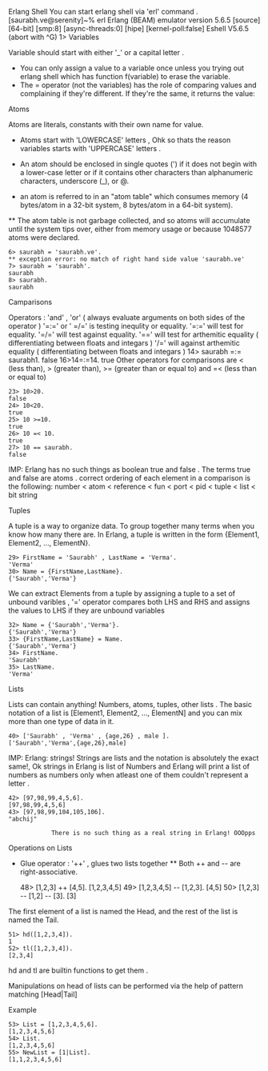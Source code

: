 Erlang Shell 
You can start erlang shell via 'erl' command . 
[saurabh.ve@serenity]~% erl
Erlang (BEAM) emulator version 5.6.5 [source] [64-bit] [smp:8] [async-threads:0] [hipe] [kernel-poll:false]
Eshell V5.6.5  (abort with ^G)
1> 
Variables  

Variable should start with either '_' or a capital letter . 
* You can only assign a value to a variable once unless you trying out erlang shell which has function f(variable) to erase the variable. 
* The = operator (not the variables) has the role of comparing values and complaining if they're different. If they're the same, it returns the value: 
 
Atoms

Atoms are literals, constants with their own name for value.
* Atoms start with 'LOWERCASE' letters , Ohk so thats the reason variables starts with 'UPPERCASE' letters . 

* An atom should be enclosed in single quotes (') if it does not begin with a lower-case letter or if it contains other characters than alphanumeric characters, 
underscore (_), or @.

* an atom is referred to in an "atom table" which consumes memory (4 bytes/atom in a 32-bit system, 8 bytes/atom in a 64-bit system).

** The atom table is not garbage collected, and so atoms will accumulate until the system tips over, either from memory usage or because 1048577 atoms were declared.

    6> saurabh = 'saurabh.ve'.
    ** exception error: no match of right hand side value 'saurabh.ve'
    7> saurabh = 'saurabh'.
    saurabh
    8> saurabh.
    saurabh


Camparisons 

Operators : 'and' , 'or'  ( always evaluate arguments on both sides of the operator ) 
'=:=' or ' =/=' is testing inequlity or equality.
'=:=' will test for equality.
'=/=' will test against equality.
'=='  will test for arthemitic  equality ( differentiating between floats and integars ) 
'/=' will against arthemitic  equality ( differentiating between floats and integars ) 
14> saurabh =:= saurabh1.
false
16>14=:=14.
true
Other operators for comparisons are < (less than), > (greater than), >= (greater than or equal to) and =< (less than or equal to)

    23> 10>20.
    false
    24> 10<20.
    true
    25> 10 >=10.
    true
    26> 10 =< 10.
    true
    27> 10 == saurabh.
    false

IMP: Erlang has no such things as boolean true and false .   The terms true and false are atoms . 
correct ordering of each element in a comparison is the following:
number < atom < reference < fun < port < pid < tuple < list < bit string

 Tuples
 
A tuple is a way to organize data. To group together many terms when you know how many there are. In Erlang, a tuple is written in the form {Element1, Element2, ..., ElementN}.
 
    29> FirstName = 'Saurabh' , LastName = 'Verma'.
    'Verma'
    30> Name = {FirstName,LastName}.
    {'Saurabh','Verma'}
     
We can extract Elements from a tuple by assigning a tuple to a set of unbound varibles , '=' operator compares both LHS and RHS and assigns the values to LHS if they are unbound variables 

    32> Name = {'Saurabh','Verma'}.
    {'Saurabh','Verma'}
    33> {FirstName,LastName} = Name.
    {'Saurabh','Verma'}
    34> FirstName.
    'Saurabh'
    35> LastName.
    'Verma'
     
 
Lists
 
Lists can contain anything! Numbers, atoms, tuples, other lists . The basic notation of a list is [Element1, Element2, ..., ElementN] and you can mix more than one type of data in it.
 
    40> ['Saurabh' , 'Verma' , {age,26} , male ].
    ['Saurabh','Verma',{age,26},male]
 
IMP: Erlang: strings! Strings are lists and the notation is absolutely the exact same!, Ok strings in Erlang is list of Numbers and Erlang will print a list of numbers as numbers only when atleast one of them couldn't represent a letter . 

    42> [97,98,99,4,5,6].
    [97,98,99,4,5,6]
    43> [97,98,99,104,105,106].
    "abchij"

                There is no such thing as a real string in Erlang! OOOpps 
 
 Operations on Lists 

* Glue operator : '++' , glues two lists together 
** Both ++ and -- are right-associative.

    48> [1,2,3] ++ [4,5].
    [1,2,3,4,5]
    49> [1,2,3,4,5] -- [1,2,3].
    [4,5]
    50> [1,2,3] -- [1,2] -- [3].
    [3]

 
The first element of a list is named the Head, and the rest of the list is named the Tail.

    51> hd([1,2,3,4]).
    1
    52> tl([1,2,3,4]).
    [2,3,4]

hd and tl are builtin functions to get them . 

Manipulations on head of lists can be performed via the help of pattern matching 
[Head|Tail]

Example 

    53> List = [1,2,3,4,5,6].
    [1,2,3,4,5,6]
    54> List.
    [1,2,3,4,5,6]
    55> NewList = [1|List].
    [1,1,2,3,4,5,6]


